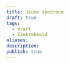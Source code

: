 ```yaml
---
title: Jeune syndroom
draft: true
tags:
  - draft
  - Ziektebeeld
aliases: 
description: 
publish: true
---
```

